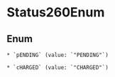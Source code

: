 
# Status260Enum

## Enum


    * `pENDING` (value: `"PENDING"`)

    * `cHARGED` (value: `"CHARGED"`)



